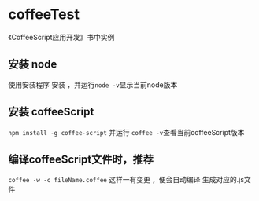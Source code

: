 # coffeeTest

 《CoffeeScript应用开发》书中实例
 
## 安装 node

  使用安装程序 安装 ，并运行`node -v`显示当前node版本
  
## 安装 coffeeScript

  `npm install -g coffee-script`
  并运行
  `coffee -v`查看当前coffeeScript版本
 
## 编译coffeeScript文件时，推荐

   `coffee -w -c fileName.coffee`
    这样一有变更 ，便会自动编译
   生成对应的.js文件
    
   
